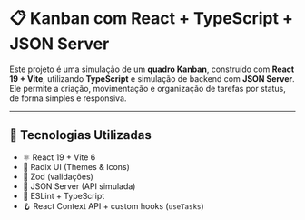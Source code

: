 # 📋 Kanban com React + TypeScript + JSON Server

Este projeto é uma simulação de um **quadro Kanban**, construído com **React 19 + Vite**, utilizando **TypeScript** e simulação de backend com **JSON Server**. Ele permite a criação, movimentação e organização de tarefas por status, de forma simples e responsiva.

---

## 🧪 Tecnologias Utilizadas

- ⚛️ React 19 + Vite 6
- 💅 Radix UI (Themes & Icons)
- 🧠 Zod (validações)
- 🔁 JSON Server (API simulada)
- 🧹 ESLint + TypeScript
- 🪝 React Context API + custom hooks (`useTasks`)
